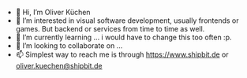 - 👋 Hi, I’m Oliver Küchen
- 👀 I’m interested in visual software development, usually frontends or games. But backend or services from time to time as well.
- 🌱 I’m currently learning ... i would have to change this too often :p. 
- 💞️ I’m looking to collaborate on ...
- 📫 Simplest way to reach me is through https://www.shipbit.de or oliver.kuechen@shipbit.de
